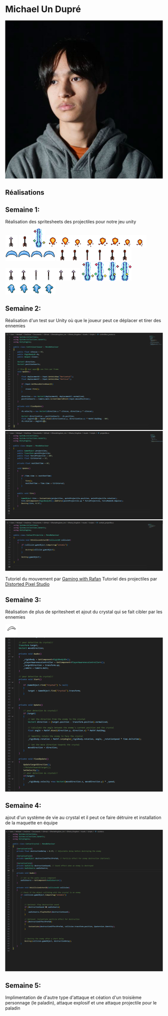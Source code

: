 # Michael Un Dupré

<!--<img src="michael_00000.jpg" alt="michael" width="720"/>-->
![Michael](./michael_00000.jpg)

 ## Réalisations

 ## Semaine 1:

 Réalisation des spritesheets des projectiles pour notre jeu unity

 ![Gif de la flèche](../../Assets/images/image_doc_michael/arrow_sprite.gif)
 ![Gif de la flèche explosif](../../Assets/images/image_doc_michael/fleche_explosif_sprite.gif)
 ![Gif du rayon magique](../../Assets/images/image_doc_michael/magic-beam_sprite.gif)
 ![spritesheet de la boule de feu](../../Assets/images/image_doc_michael/boule_feu-Sheet.png)
 ![spritesheet du projectile de l'épée](../../Assets/images/image_doc_michael/epee_magique-Sheet.png)
 ![spritesheet de la flèche explosif](../../Assets/images/image_doc_michael/fleche_explosif_sprite-Sheet.png)
 ![spritesheet de la flèche](../../Assets/images/image_doc_michael/fleche_sprite-Sheet.png)
 ![spritesheet du rayon magique](../../Assets/images/image_doc_michael/magic-beam_sprite-Sheet.png)
 ![spritesheet du missile magique](../../Assets/images/image_doc_michael/magic_missile_sprite-Sheet.png)

 ## Semaine 2:

 Réalisation d'un test sur Unity où que le joueur peut ce déplacer et tirer des ennemies

  ![code pour le controlleur du joueur](../../Assets/images/image_doc_michael/controlleur_joueur_archer.png)
  ![code pour les projectiles](../../Assets/images/image_doc_michael/projectile_fleche.png)
  ![code pour le contact des projectiles](../../Assets/images/image_doc_michael/contact_projectile.png)

Tutoriel du mouvement par [Gaming with Rafan](https://youtu.be/e7AWtLIH3u8?si=J_QcrePahT2_cVK5)
Tutoriel des projectiles par [Distorted Pixel Studio](https://youtu.be/8TqY6p-PRcs?si=H_twutaN4FaVgBkz)

 ## Semaine 3:

 Réalisation de plus de spritesheet et ajout du crystal qui se fait cibler par les ennemies

 ![Gif d'une attaque mélée](../../Assets/images/image_doc_michael/heavy_attack.gif)
 ![code du ciblage](../../Assets/images/image_doc_michael/enemmievscrystal.png) 

 ## Semaine 4:

 ajout d'un système de vie au crystal et il peut ce faire détruire et installation de la maquette en équipe
 
 ![code du crystal](../../Assets/images/image_doc_michael/codecrystal.png) 
  <!-- ![Alt Text](../../Assets/images/image_doc_michael/unity_test.mp4)
  ![Alt Text](../../Assets/images/image_doc_michael/test_sprite.mp4)-->

 ## Semaine 5:

 Implimentation de d'autre type d'attaque et céation d'un troisième personnage (le paladin), attaque explosif et une attaque projectile pour le paladin
 
  

 <!-- Une image par semaine de la réalisation dont tu es le plus fier avec une légende -->

<!-- * ![S1 Développement du concept](https://fakeimg.pl/400x400?text=Concept) -->
